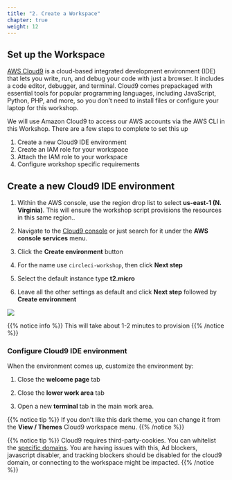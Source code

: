 ```yaml
---
title: "2. Create a Workspace"
chapter: true
weight: 12
---
```


## Set up the Workspace

[AWS Cloud9](https://aws.amazon.com/cloud9/) is a cloud-based integrated development environment (IDE) that lets you write, run, and debug your code with just a browser. It includes a code editor, debugger, and terminal. Cloud9 comes prepackaged with essential tools for popular programming languages, including JavaScript, Python, PHP, and more, so you don’t need to install files or configure your laptop for this workshop.

We will use Amazon Cloud9 to access our AWS accounts via the AWS CLI in this Workshop.  There are a few steps to complete to set this up

1. Create a new Cloud9 IDE environment
1. Create an IAM role for your workspace
1. Attach the IAM role to your workspace
1. Configure workshop specific requirements


## Create a new Cloud9 IDE environment

1. Within the AWS console, use the region drop list to select **us-east-1 (N. Virginia)**.  This will ensure the workshop script provisions the resources in this same region..

1. Navigate to the [Cloud9 console](https://console.aws.amazon.com/cloud9/home) or just search for it under the **AWS console services** menu.

1. Click the **Create environment** button

1. For the name use `circleci-workshop`, then click **Next step**

1. Select the default instance type **t2.micro**

1. Leave all the other settings as default and click **Next step** followed by **Create environment**

<img src=/images/setup/c9create.png>

{{% notice info %}}
This will take about 1-2 minutes to provision
{{% /notice %}}

### Configure Cloud9 IDE environment

When the environment comes up, customize the environment by:

1. Close the **welcome page** tab

1. Close the **lower work area** tab

1. Open a new **terminal** tab in the main work area.

{{% notice tip %}}
If you don't like this dark theme, you can change it from the **View / Themes** Cloud9 workspace menu.
{{% /notice %}}

{{% notice tip %}}
Cloud9 requires third-party-cookies. You can whitelist the [specific domains](https://docs.aws.amazon.com/cloud9/latest/user-guide/troubleshooting.html#troubleshooting-env-loading).  You are having issues with this, Ad blockers, javascript disabler, and tracking blockers should be disabled for the cloud9 domain, or connecting to the workspace might be impacted.
{{% /notice %}}
